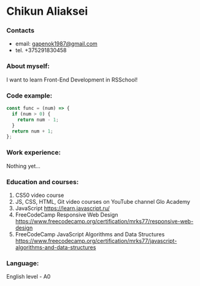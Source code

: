 # Chikun Aliaksei
### Contacts
* email: gapenok1987@gmail.com
* tel. +375291830458

### About myself:
I want to learn Front-End Development in RSSchool!
### Code example:

```javascript
const func = (num) => {
  if (num > 0) {
    return num - 1;
  }
  return num + 1;
};
```
### Work experience:
Nothing yet…
### Education and courses:
1. CS50 video course
2. JS, CSS, HTML, Git video courses on YouTube channel Glo Academy
3. JavaScript https://learn.javascript.ru/
4. FreeCodeCamp Responsive Web Design https://www.freecodecamp.org/certification/mrks77/responsive-web-design
5. FreeCodeCamp JavaScript Algorithms and Data Structures https://www.freecodecamp.org/certification/mrks77/javascript-algorithms-and-data-structures

### Language:
English level - A0